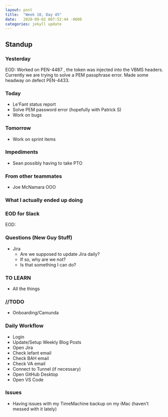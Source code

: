 ```yaml
---
layout: post
title:  "Week 10, Day 45"
date:   2020-09-02 007:52:44 -0600
categories: jekyll update
---
```


## Standup

### Yesterday
EOD: Worked on PEN-4487 , the token was injected into the VBMS headers. Currently we are trying to solve a PEM passphrase error. Made some headway on defect PEN-4433.

### Today
* Le'Fant status report
* Solve PEM password error (hopefully with Patrick S)
* Work on bugs

### Tomorrow
* Work on sprint items

### Impediments
* Sean possibly having to take PTO

### From other teammates
* Joe McNamara OOO

### What I actually ended up doing


### EOD for Slack
EOD: 

### Questions (New Guy Stuff)
* Jira
  * Are we supposed to update Jira daily?
  * If so, why are we not?
  * Is that something I can do?

### TO LEARN
* All the things
  
### //TODO
* Onboarding/Camunda

### Daily Workflow
* Login
* Update/Setup Weekly Blog Posts
* Open Jira
* Check lefant email
* Check BAH email
* Check VA email
* Connect to Tunnel (if necessary)
* Open GitHub Desktop
* Open VS Code
  
### Issues
* Having issues with my TimeMachine backup on my iMac (haven't messed with it lately)

